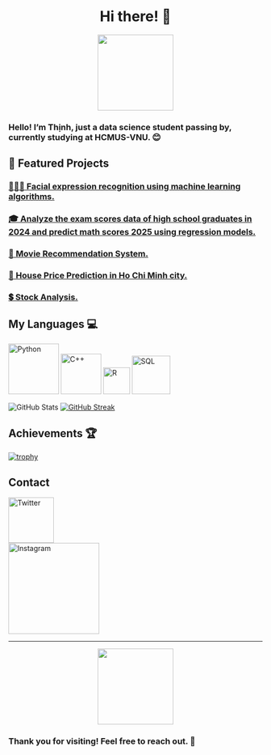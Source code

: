<div align="center">
  <h1>Hi there! 👋</h1>

<img src="https://media.giphy.com/media/oCoDOqw7AfDFlFuCfq/giphy.gif?cid=790b7611nu0zfs0bggwvtazpisatzida23go58jfgvmoprl4&ep=v1_stickers_search&rid=giphy.gif&ct=s" width="150">
</div>

### Hello! I’m Thịnh, just a data science student passing by, currently studying at HCMUS-VNU. 😊  

## 🚀 Featured Projects
### [🧑🏼‍🦰 Facial expression recognition using machine learning algorithms.](https://github.com/Lizichu0100/Fundamental-ML)
### [🎓 Analyze the exam scores data of high school graduates in 2024 and predict math scores 2025 using regression models.](https://github.com/Lizichu0100/AnalyzeData_Thi_THPT_2024)
### [🎥 Movie Recommendation System.](https://github.com/Lizichu0100/Movie-recommendation-system)
### [🏡 House Price Prediction in Ho Chi Minh city.](https://github.com/Lizichu0100/HousePricePrediction)
### [💲 Stock Analysis.](https://github.com/Lizichu0100/StockAnalysis)

## My Languages 💻
<div>
  <img src="https://img.shields.io/badge/-Python-blue?style=flat-square&logo=python&logoColor=white" alt="Python" width="100"/>
  <img src="https://img.shields.io/badge/-C++-00599C?style=flat-square&logo=c%2B%2B&logoColor=white" alt="C++" width="80"/>
  <img src="https://img.shields.io/badge/-R-276DC3?style=flat-square&logo=r&logoColor=white" alt="R" width="53"/>
  <img src="https://img.shields.io/badge/-SQL-orange?style=flat-square&logo=postgresql&logoColor=white" alt="SQL" width="76"/>
<div>

![GitHub Stats](https://github-readme-stats.vercel.app/api?username=Lizichu0100&show_icons=true&theme=github_dark&hide_border=true&card_width=400)
[![GitHub Streak](https://github-readme-streak-stats.herokuapp.com/?user=Lizichu&theme=github-dark-blue&hide_border=true&card_width=400)](https://git.io/streak-stats)

## Achievements 🏆
[![trophy](https://github-profile-trophy.vercel.app/?username=yourusername&&title=LongTimeUser,Followers,Experience&theme=darkhub)](https://github.com/ryo-ma/github-profile-trophy)

## Contact

<a href="https://twitter.com/Liziichu" target="_blank">
  <img src="https://img.shields.io/badge/X-%23ff0000.svg?style=for-the-badge&logo=X&logoColor=white" alt="Twitter" width="90"/>
</a><br>

<a href="https://www.linkedin.com/in/th%E1%BB%8Bnh-phan-huy-43ba532ba/" target="_blank">
  <img src="https://img.shields.io/badge/LinkedIn-blue?style=for-the-badge&logo=linkedin&logoColor=white" alt="Instagram" width="180"/>
</a>

---
<div align="center">
<img src="https://media.giphy.com/media/CMoWF5lWMBoJcyYRYV/giphy.gif?cid=790b7611b1j4d0o6cpi42wgwlkv76ydt3ho16dh30cujelvy&ep=v1_stickers_search&rid=giphy.gif&ct=s" width="150"> </div>
  
### Thank you for visiting! Feel free to reach out. 🎉 

